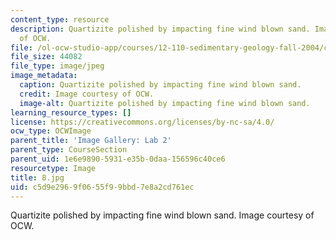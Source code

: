 ```yaml
---
content_type: resource
description: Quartizite polished by impacting fine wind blown sand. Image courtesy
  of OCW.
file: /ol-ocw-studio-app/courses/12-110-sedimentary-geology-fall-2004/c5d9e2969f0655f99bbd7e8a2cd761ec_8.jpg
file_size: 44082
file_type: image/jpeg
image_metadata:
  caption: Quartizite polished by impacting fine wind blown sand.
  credit: Image courtesy of OCW.
  image-alt: Quartizite polished by impacting fine wind blown sand.
learning_resource_types: []
license: https://creativecommons.org/licenses/by-nc-sa/4.0/
ocw_type: OCWImage
parent_title: 'Image Gallery: Lab 2'
parent_type: CourseSection
parent_uid: 1e6e9890-5931-e35b-0daa-156596c40ce6
resourcetype: Image
title: 8.jpg
uid: c5d9e296-9f06-55f9-9bbd-7e8a2cd761ec
---
```

Quartizite polished by impacting fine wind blown sand. Image courtesy of OCW.